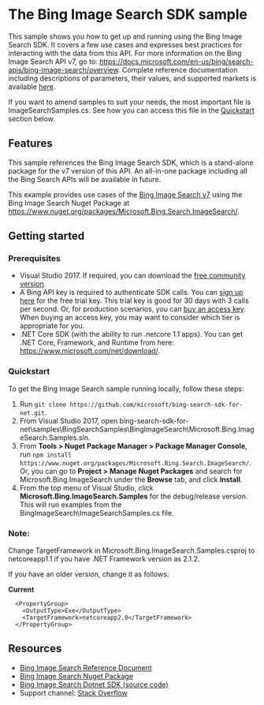 # The Bing Image Search SDK sample

This sample shows you how to get up and running using the Bing Image Search SDK. It covers a few use cases and expresses best practices for interacting with the data from this API. For more information on the Bing Image Search API v7, go to: https://docs.microsoft.com/en-us/bing/search-apis/bing-image-search/overview. Complete reference documentation including descriptions of parameters, their values, and supported markets is available [here](https://docs.microsoft.com/en-us/bing/search-apis/bing-image-search/overview).

If you want to amend samples to suit your needs, the most important file is ImageSearchSamples.cs. See how you can access this file in the [Quickstart](#quickstart) section below.

## Features

This sample references the Bing Image Search SDK, which is a stand-alone package for the v7 version of this API. An all-in-one package including all the Bing Search APIs will be available in future.

This example provides use cases of the [Bing Image Search v7](https://github.com/microsoft/bing-search-sdk-for-net/tree/main/samples/BingSearchSamples/BingImageSearch) using the Bing Image Search Nuget Package at https://www.nuget.org/packages/Microsoft.Bing.Search.ImageSearch/.

## Getting started

### Prerequisites

- Visual Studio 2017. If required, you can download the [free community version](https://www.visualstudio.com/vs/community/).
- A Bing API key is required to authenticate SDK calls. You can [sign up here](https://portal.azure.com/#create/microsoft.bingsearch) for the free trial key. This trial key is good for 30 days with 3 calls per second. Or, for production scenarios, you can [buy an access key](https://portal.azure.com/#create/microsoft.bingsearch). When buying an access key, you may want to consider which tier is appropriate for you.
- .NET Core SDK (with the ability to run .netcore 1.1 apps). You can get .NET Core, Framework, and Runtime from here: https://www.microsoft.com/net/download/. 

### Quickstart

To get the Bing Image Search sample running locally, follow these steps:

1. Run `git clone https://github.com/microsoft/bing-search-sdk-for-net.git`.
2. From Visual Studio 2017, open bing-search-sdk-for-net\samples\BingSearchSamples\BingImageSearch\Microsoft.Bing.ImageSearch.Samples.sln.
3. From **Tools > Nuget Package Manager > Package Manager Console**, run `npm install https://www.nuget.org/packages/Microsoft.Bing.Search.ImageSearch/`. Or, you can go to **Project > Manage Nuget Packages** and search for Microsoft.Bing.ImageSearch under the **Browse** tab, and click **Install**. 
4. From the top menu of Visual Studio, click **Microsoft.Bing.ImageSearch.Samples** for the debug/release version. This will run examples from the BingImageSearch\ImageSearchSamples.cs file. 

### Note: 
Change TargetFramework in Microsoft.Bing.ImageSearch.Samples.csproj to netcoreapp1.1 if you have .NET Framework version as 2.1.2. 

If you have an older version, change it as follows:

**Current**
````  
  <PropertyGroup>
    <OutputType>Exe</OutputType>
    <TargetFramework>netcoreapp2.0</TargetFramework>
  </PropertyGroup>
````

## Resources
- [Bing Image Search Reference Document](https://docs.microsoft.com/en-us/bing/search-apis/bing-image-search/overview)
- [Bing Image Search Nuget Package](https://www.nuget.org/packages/Microsoft.Bing.Search.ImageSearch/)
- [Bing Image Search Dotnet SDK (source code)](https://github.com/microsoft/bing-search-sdk-for-net/tree/main/sdk/ImageSearch) 
- Support channel: [Stack Overflow](https://stackoverflow.com/questions/tagged/bing-search) 

